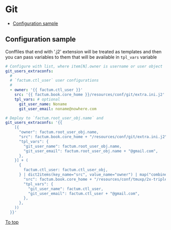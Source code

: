 # <a id="top"></a>Git

* [Configuration sample](#configuration-sample)

## Configuration sample

Conffiles that end with '.j2' extension will be treated as templates and then you can pass variables to them that will be available in `tpl_vars` variable

```yaml
# Configure with list, where item[N].owner is username or user object
git_users_extraconfs:
  #
  # `factum.ctl_user` user configurations
  #
  - owner: '{{ factum.ctl_user }}'
    src: '{{ factum.book.core_home }}/resources/conf/git/extra.ini.j2'
    tpl_vars: # optional
      git_user_name: Noname
      git_user_email: noname@nowhere.com
```

```yaml
# Deploy to `factum.root_user_obj.name` and 
git_users_extraconfs: '{{
    [{
      "owner": factum.root_user_obj.name,
      "src": factum.book.core_home + "/resources/conf/git/extra.ini.j2",
      "tpl_vars": {
        "git_user_name": factum.root_user_obj.name,
        "git_user_email": factum.root_user_obj.name + "@gmail.com",
      },
    }] + (
      {
        factum.ctl_user: factum.ctl_user_obj,
      } | dict2items(key_name="src", value_name="owner") | map("combine", {
        "src": factum.book.core_home + "/resources/conf/tmuxp/2x-triple.yaml.j2",
        "tpl_vars": {
          "git_user_name": factum.ctl_user,
          "git_user_email": factum.ctl_user + "@gmail.com",
        },
      },
    ))
  }}'
```

[To top]

[To top]: #top
